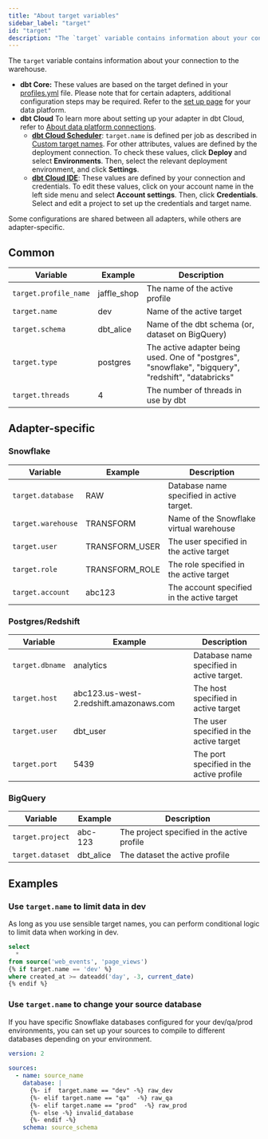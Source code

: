 ```yaml
---
title: "About target variables"
sidebar_label: "target"
id: "target"
description: "The `target` variable contains information about your connection to the warehouse."
---
```


The `target` variable contains information about your connection to the warehouse.

- **dbt Core:** These values are based on the target defined in your [profiles.yml](/docs/core/connect-data-platform/profiles.yml) file. Please note that for certain adapters, additional configuration steps may be required. Refer to the [set up page](/docs/core/connect-data-platform/about-core-connections) for your data platform.
- **dbt Cloud** To learn more about setting up your adapter in dbt Cloud, refer to [About data platform connections](/docs/cloud/connect-data-platform/about-connections).
   - **[dbt Cloud Scheduler](/docs/deploy/job-scheduler)**: `target.name` is defined per job as described in [Custom target names](/docs/build/custom-target-names). For other attributes, values are defined by the deployment connection. To check these values, click **Deploy** and select **Environments**. Then, select the relevant deployment environment, and click **Settings**.
   - **[dbt Cloud IDE](/docs/cloud/dbt-cloud-ide/develop-in-the-cloud)**: These values are defined by your connection and credentials. To edit these values, click on your account name in the left side menu and select **Account settings**. Then, click **Credentials**. Select and edit a project to set up the credentials and target name.

Some configurations are shared between all adapters, while others are adapter-specific.

## Common
| Variable | Example | Description |
| -------- | ------- | ----------- |
| `target.profile_name` | jaffle_shop | The name of the active profile |
| `target.name` | dev | Name of the active target |
| `target.schema` | dbt_alice | Name of the dbt schema (or, dataset on BigQuery) |
| `target.type` | postgres | The active adapter being used. One of "postgres", "snowflake", "bigquery", "redshift", "databricks" |
| `target.threads` | 4 | The number of threads in use by dbt |


## Adapter-specific
### Snowflake

| Variable | Example | Description |
| -------- | ------- | ----------- |
| `target.database` | RAW | Database name specified in active target. |
| `target.warehouse` | TRANSFORM | Name of the Snowflake virtual warehouse |
| `target.user` | TRANSFORM_USER | The user specified in the active target |
| `target.role` | TRANSFORM_ROLE | The role specified in the active target |
| `target.account` | abc123 | The account specified in the active target |

### Postgres/Redshift

| Variable | Example | Description |
| -------- | ------- | ----------- |
| `target.dbname` | analytics | Database name specified in active target. |
| `target.host` | abc123.us-west-2.redshift.amazonaws.com | The host specified in active target |
| `target.user` | dbt_user | The user specified in the active target |
| `target.port` | 5439 | The port specified in the active profile |

### BigQuery

| Variable | Example | Description |
| -------- | ------- | ----------- |
| `target.project` | abc-123 | The project specified in the active profile |
| `target.dataset` | dbt_alice | The dataset the active profile |

## Examples

### Use `target.name` to limit data in dev

As long as you use sensible target names, you can perform conditional logic to limit data when working in dev.

```sql
select
  *
from source('web_events', 'page_views')
{% if target.name == 'dev' %}
where created_at >= dateadd('day', -3, current_date)
{% endif %}
```

### Use `target.name` to change your source database

If you have specific Snowflake databases configured for your dev/qa/prod environments,
you can set up your sources to compile to different databases depending on your 
environment. 

```yml
version: 2
 
sources:
  - name: source_name 
    database: |
      {%- if  target.name == "dev" -%} raw_dev
      {%- elif target.name == "qa"  -%} raw_qa
      {%- elif target.name == "prod"  -%} raw_prod
      {%- else -%} invalid_database
      {%- endif -%}
    schema: source_schema
```
